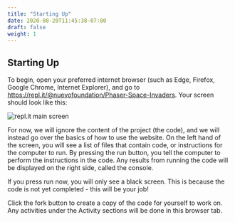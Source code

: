```yaml
---
title: "Starting Up"
date: 2020-08-20T11:45:38-07:00
draft: false
weight: 1
---
```


## Starting Up

To begin, open your preferred internet browser (such as Edge, Firefox, Google Chrome, Internet Explorer), and go to <a href="https://repl.it/@nuevofoundation/Phaser-Space-Invaders#index.html" target="_blank">https://repl.it/@nuevofoundation/Phaser-Space-Invaders</a>. Your screen should look like this:

![repl.it main screen](../media/1/welcome-screen.PNG)

For now, we will ignore the content of the project (the code), and we will instead go over the basics of how to use the website. On the left hand of the screen, you will see a list of files that contain code, or instructions for the computer to run. By pressing the run button, you tell the computer to perform the instructions in the code. Any results from running the code will be displayed on the right side, called the console.

If you press run now, you will only see a black screen. This is because the code is not yet completed - this will be your job!

Click the fork button to create a copy of the code for yourself to work on. Any activities under the Activity sections will be done in this browser tab.